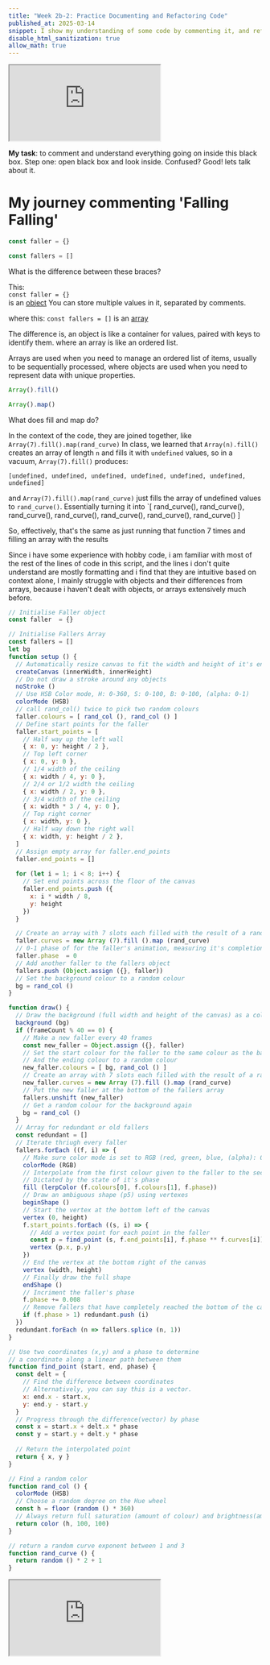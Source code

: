```yaml
---
title: "Week 2b-2: Practice Documenting and Refactoring Code"
published_at: 2025-03-14
snippet: I show my understanding of some code by commenting it, and refactor it to work with classes
disable_html_sanitization: true
allow_math: true
---
```

<iframe id="falling_falling" src="https://editor.p5js.org/TravvDogg/full/iAICry0lj"></iframe>

<script type="module">

    const iframe  = document.getElementById (`falling_falling`)
    iframe.width  = iframe.parentNode.scrollWidth
    iframe.height = iframe.width * 9 / 16 + 42

</script>

**My task**: to comment and understand everything going on inside this black box. Step one: open black box and look inside. Confused? Good! lets talk about it.

# My journey commenting 'Falling Falling'
```js
const faller = {}

const fallers = []
```
What is the difference between these braces?

This:  
`const faller = {}`   
is an [object](https://developer.mozilla.org/en-US/docs/Web/JavaScript/Reference/Operators/Object_initializer)
You can store multiple values in it, separated by comments.

where this:
`const fallers = []`
is an [array](https://developer.mozilla.org/en-US/docs/Web/JavaScript/Reference/Global_Objects/Array)

The difference is, an object is like a container for values, paired with keys to identify them.
where an array is like an ordered list.  

Arrays are used when you need to manage an ordered list of items, usually to be sequentially processed, where objects are used when you need to represent data with unique properties.


```js
Array().fill()

Array().map()
```
What does fill and map do?

In the context of the code, they are joined together, like `Array(7).fill().map(rand_curve)`
In class, we learned that `Array(n).fill()` creates an array of length `n` and fills it with `undefined` values, so in a vacuum, `Array(7).fill()` produces:

`[undefined, undefined, undefined, undefined, undefined, undefined, undefined]`

and `Array(7).fill().map(rand_curve)` just fills the array of undefined values to `rand_curve()`. Essentially turning it into
`[ rand_curve(), rand_curve(), rand_curve(), rand_curve(), rand_curve(), rand_curve(), rand_curve() ]  

So, effectively, that's the same as just running that function 7 times and filling an array with the results

Since i have some experience with hobby code, i am familiar with most of the rest of the lines of code in this script, and the lines i don't quite understand are mostly formatting and i find that they are intuitive based on context alone, I mainly struggle with objects and their differences from arrays, because i haven't dealt with objects, or arrays extensively much before.

```js
// Initialise Faller object
const faller  = {}

// Initialise Fallers Array
const fallers = []
let bg
function setup () {
  // Automatically resize canvas to fit the width and height of it's environment / enclosure
  createCanvas (innerWidth, innerHeight)
  // Do not draw a stroke around any objects
  noStroke ()
  // Use HSB Color mode, H: 0-360, S: 0-100, B: 0-100, (alpha: 0-1)
  colorMode (HSB)
  // call rand_col() twice to pick two random colours
  faller.colours = [ rand_col (), rand_col () ]
  // Define start points for the faller
  faller.start_points = [
    // Half way up the left wall
    { x: 0, y: height / 2 },
    // Top left corner
    { x: 0, y: 0 },
    // 1/4 width of the ceiling
    { x: width / 4, y: 0 },
    // 2/4 or 1/2 width the ceiling
    { x: width / 2, y: 0 },
    // 3/4 width of the ceiling
    { x: width * 3 / 4, y: 0 },
    // Top right corner
    { x: width, y: 0 },
    // Half way down the right wall
    { x: width, y: height / 2 },
  ]
  // Assign empty array for faller.end_points
  faller.end_points = []
  
  for (let i = 1; i < 8; i++) {
    // Set end points across the floor of the canvas
    faller.end_points.push ({
      x: i * width / 8,
      y: height
    })    
  }

  // Create an array with 7 slots each filled with the result of a random curve function
  faller.curves = new Array (7).fill ().map (rand_curve)
  // 0-1 phase of for the faller's animation, measuring it's completion
  faller.phase  = 0
  // Add another faller to the fallers object
  fallers.push (Object.assign ({}, faller))
  // Set the background colour to a random colour
  bg = rand_col ()
}

function draw() {
  // Draw the background (full width and height of the canvas) as a color (bg)
  background (bg)
  if (frameCount % 40 == 0) {
    // Make a new faller every 40 frames
    const new_faller = Object.assign ({}, faller)
    // Set the start colour for the faller to the same colour as the background
    // And the ending colour to a random colour
    new_faller.colours = [ bg, rand_col () ]
    // Create an array with 7 slots each filled with the result of a random curve function
    new_faller.curves = new Array (7).fill ().map (rand_curve)    
    // Put the new faller at the bottom of the fallers array
    fallers.unshift (new_faller)
    // Get a random colour for the background again
    bg = rand_col ()
  }
  // Array for redundant or old fallers
  const redundant = []
  // Iterate thriugh every faller
  fallers.forEach ((f, i) => {
    // Make sure color mode is set to RGB (red, green, blue, (alpha): 0-255
    colorMode (RGB)
    // Interpolate from the first colour given to the faller to the second
    // Dictated by the state of it's phase
    fill (lerpColor (f.colours[0], f.colours[1], f.phase))
    // Draw an ambiguous shape (p5) using vertexes
    beginShape ()
    // Start the vertex at the bottom left of the canvas
    vertex (0, height)
    f.start_points.forEach ((s, i) => {
      // Add a vertex point for each point in the faller
      const p = find_point (s, f.end_points[i], f.phase ** f.curves[i])
      vertex (p.x, p.y)
    })
    // End the vertex at the bottom right of the canvas
    vertex (width, height)
    // Finally draw the full shape
    endShape ()
    // Incriment the faller's phase
    f.phase += 0.008
    // Remove fallers that have completely reached the bottom of the canvas
    if (f.phase > 1) redundant.push (i)
  })
  redundant.forEach (n => fallers.splice (n, 1))
}

// Use two coordinates (x,y) and a phase to determine 
// a coordinate along a linear path between them
function find_point (start, end, phase) {
  const delt = {
    // Find the difference between coordinates
    // Alternatively, you can say this is a vector.
    x: end.x - start.x,
    y: end.y - start.y
  }
  // Progress through the difference(vector) by phase
  const x = start.x + delt.x * phase
  const y = start.y + delt.y * phase
  
  // Return the interpolated point
  return { x, y }
}

// Find a random color
function rand_col () {
  colorMode (HSB)
  // Choose a random degree on the Hue wheel
  const h = floor (random () * 360)
  // Always return full saturation (amount of colour) and brightness(amount of white)
  return color (h, 100, 100)
}

// return a random curve exponent between 1 and 3
function rand_curve () {
  return random () * 2 + 1
}
```
<iframe id="falling_falling-2" src="https://editor.p5js.org/TravvDogg/full/iAICry0lj"></iframe>

<script type="module">

    const iframe  = document.getElementById (`falling_falling-2`)
    iframe.width  = iframe.parentNode.scrollWidth
    iframe.height = iframe.width * 9 / 16 + 42

</script>